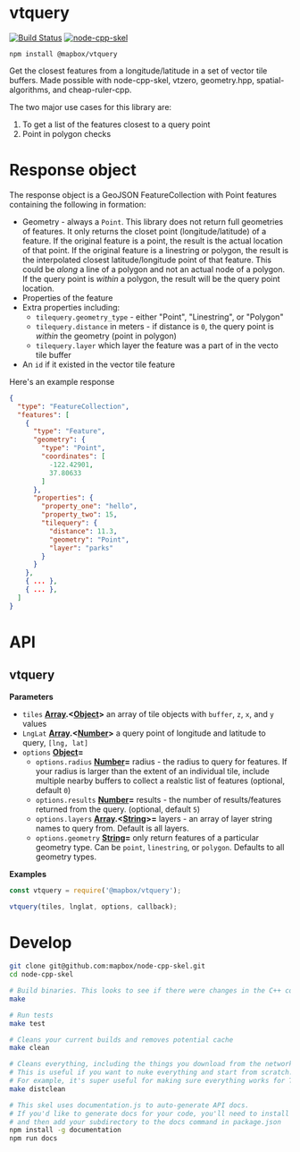 # vtquery

[![Build Status](https://travis-ci.org/mapbox/vtquery.svg?branch=master)](https://travis-ci.org/mapbox/vtquery)
[![node-cpp-skel](https://mapbox.s3.amazonaws.com/cpp-assets/node-cpp-skel-badge_blue.svg)](https://github.com/mapbox/node-cpp-skel)

    npm install @mapbox/vtquery

Get the closest features from a longitude/latitude in a set of vector tile buffers. Made possible with node-cpp-skel, vtzero, geometry.hpp, spatial-algorithms, and cheap-ruler-cpp.

The two major use cases for this library are:

1.  To get a list of the features closest to a query point
2.  Point in polygon checks

# Response object

The response object is a GeoJSON FeatureCollection with Point features containing the following in formation:

-   Geometry - always a `Point`. This library does not return full geometries of features. It only returns the closet point (longitude/latitude) of a feature. If the original feature is a point, the result is the actual location of that point. If the original feature is a linestring or polygon, the result is the interpolated closest latitude/longitude point of that feature. This could be _along_ a line of a polygon and not an actual node of a polygon. If the query point is _within_ a polygon, the result will be the query point location.
-   Properties of the feature
-   Extra properties including:
    -   `tilequery.geometry_type` - either "Point", "Linestring", or "Polygon"
    -   `tilequery.distance` in meters - if distance is `0`, the query point is _within_ the geometry (point in polygon)
    -   `tilequery.layer` which layer the feature was a part of in the vecto tile buffer
-   An `id` if it existed in the vector tile feature

Here's an example response

```JSON
{
  "type": "FeatureCollection",
  "features": [
    {
      "type": "Feature",
      "geometry": {
        "type": "Point",
        "coordinates": [
          -122.42901,
          37.80633
        ]
      },
      "properties": {
        "property_one": "hello",
        "property_two": 15,
        "tilequery": {
          "distance": 11.3,
          "geometry": "Point",
          "layer": "parks"
        }
      }
    },
    { ... },
    { ... },
  ]
}
```

# API

## vtquery

**Parameters**

-   `tiles` **[Array](https://developer.mozilla.org/en-US/docs/Web/JavaScript/Reference/Global_Objects/Array).&lt;[Object](https://developer.mozilla.org/en-US/docs/Web/JavaScript/Reference/Global_Objects/Object)>** an array of tile objects with `buffer`, `z`, `x`, and `y` values
-   `LngLat` **[Array](https://developer.mozilla.org/en-US/docs/Web/JavaScript/Reference/Global_Objects/Array).&lt;[Number](https://developer.mozilla.org/en-US/docs/Web/JavaScript/Reference/Global_Objects/Number)>** a query point of longitude and latitude to query, `[lng, lat]`
-   `options` **[Object](https://developer.mozilla.org/en-US/docs/Web/JavaScript/Reference/Global_Objects/Object)=**
    -   `options.radius` **[Number](https://developer.mozilla.org/en-US/docs/Web/JavaScript/Reference/Global_Objects/Number)=** radius - the radius to query for features. If your radius is larger than
        the extent of an individual tile, include multiple nearby buffers to collect a realstic list of features (optional, default `0`)
    -   `options.results` **[Number](https://developer.mozilla.org/en-US/docs/Web/JavaScript/Reference/Global_Objects/Number)=** results - the number of results/features returned from the query. (optional, default `5`)
    -   `options.layers` **[Array](https://developer.mozilla.org/en-US/docs/Web/JavaScript/Reference/Global_Objects/Array).&lt;[String](https://developer.mozilla.org/en-US/docs/Web/JavaScript/Reference/Global_Objects/String)>=** layers - an array of layer string names to query from. Default is all layers.
    -   `options.geometry` **[String](https://developer.mozilla.org/en-US/docs/Web/JavaScript/Reference/Global_Objects/String)=** only return features of a particular geometry type. Can be `point`, `linestring`, or `polygon`.
        Defaults to all geometry types.

**Examples**

```javascript
const vtquery = require('@mapbox/vtquery');

vtquery(tiles, lnglat, options, callback);
```

# Develop

```bash
git clone git@github.com:mapbox/node-cpp-skel.git
cd node-cpp-skel

# Build binaries. This looks to see if there were changes in the C++ code. This does not reinstall deps.
make

# Run tests
make test

# Cleans your current builds and removes potential cache
make clean

# Cleans everything, including the things you download from the network in order to compile (ex: npm packages).
# This is useful if you want to nuke everything and start from scratch.
# For example, it's super useful for making sure everything works for Travis, production, someone else's machine, etc
make distclean

# This skel uses documentation.js to auto-generate API docs.
# If you'd like to generate docs for your code, you'll need to install documentation.js,
# and then add your subdirectory to the docs command in package.json
npm install -g documentation
npm run docs
```
